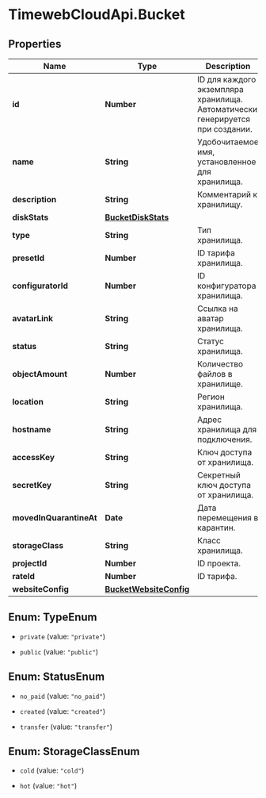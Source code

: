 # TimewebCloudApi.Bucket

## Properties

Name | Type | Description | Notes
------------ | ------------- | ------------- | -------------
**id** | **Number** | ID для каждого экземпляра хранилища. Автоматически генерируется при создании. | 
**name** | **String** | Удобочитаемое имя, установленное для хранилища. | 
**description** | **String** | Комментарий к хранилищу. | [optional] 
**diskStats** | [**BucketDiskStats**](BucketDiskStats.md) |  | 
**type** | **String** | Тип хранилища. | 
**presetId** | **Number** | ID тарифа хранилища. | 
**configuratorId** | **Number** | ID конфигуратора хранилища. | 
**avatarLink** | **String** | Ссылка на аватар хранилища. | 
**status** | **String** | Статус хранилища. | 
**objectAmount** | **Number** | Количество файлов в хранилище. | 
**location** | **String** | Регион хранилища. | 
**hostname** | **String** | Адрес хранилища для подключения. | 
**accessKey** | **String** | Ключ доступа от хранилища. | 
**secretKey** | **String** | Секретный ключ доступа от хранилища. | 
**movedInQuarantineAt** | **Date** | Дата перемещения в карантин. | 
**storageClass** | **String** | Класс хранилища. | 
**projectId** | **Number** | ID проекта. | 
**rateId** | **Number** | ID тарифа. | 
**websiteConfig** | [**BucketWebsiteConfig**](BucketWebsiteConfig.md) |  | 



## Enum: TypeEnum


* `private` (value: `"private"`)

* `public` (value: `"public"`)





## Enum: StatusEnum


* `no_paid` (value: `"no_paid"`)

* `created` (value: `"created"`)

* `transfer` (value: `"transfer"`)





## Enum: StorageClassEnum


* `cold` (value: `"cold"`)

* `hot` (value: `"hot"`)




